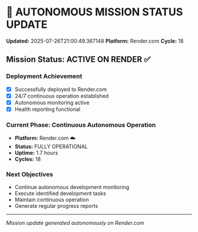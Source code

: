 # 🤖 AUTONOMOUS MISSION STATUS UPDATE
**Updated:** 2025-07-26T21:00:49.367148
**Platform:** Render.com
**Cycle:** 18

## Mission Status: ACTIVE ON RENDER ✅

### Deployment Achievement
- [x] Successfully deployed to Render.com
- [x] 24/7 continuous operation established
- [x] Autonomous monitoring active
- [x] Health reporting functional

### Current Phase: Continuous Autonomous Operation
- **Platform:** Render.com ☁️
- **Status:** FULLY OPERATIONAL
- **Uptime:** 1.7 hours
- **Cycles:** 18

### Next Objectives
- Continue autonomous development monitoring
- Execute identified development tasks
- Maintain continuous operation
- Generate regular progress reports

---
*Mission update generated autonomously on Render.com*
